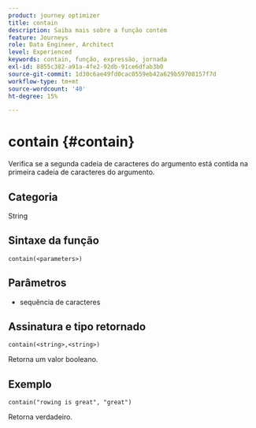 ```yaml
---
product: journey optimizer
title: contain
description: Saiba mais sobre a função contém
feature: Journeys
role: Data Engineer, Architect
level: Experienced
keywords: contain, função, expressão, jornada
exl-id: 8855c382-a91a-4fe2-92db-91ce6dfab3b0
source-git-commit: 1d30c6ae49fd0cac0559eb42a629b59708157f7d
workflow-type: tm+mt
source-wordcount: '40'
ht-degree: 15%

---
```


# contain {#contain}

Verifica se a segunda cadeia de caracteres do argumento está contida na primeira cadeia de caracteres do argumento.

## Categoria

String

## Sintaxe da função

`contain(<parameters>)`

## Parâmetros

* sequência de caracteres

## Assinatura e tipo retornado

`contain(<string>,<string>)`

Retorna um valor booleano.

## Exemplo

`contain("rowing is great", "great")`

Retorna verdadeiro.
